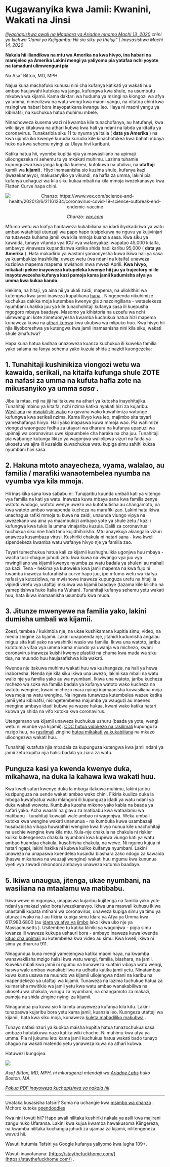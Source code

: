 # Kugawanyika kwa Jamii: Kwanini, Wakati na Jinsi

_[Iliyachapishwa awali na Maabara ya Ariadne mnamo Machi 13, 2020](https://www.ariadnelabs.org/resources/articles/news/social-distancing-this-is-not-a-snow-day) chini ya kichwa "Jamii ya Kujigamba: Hii sio siku ya theluji" | Imesasishwa Machi 14, 2020_

**Nakala hii iliandikwa na mtu wa Amerika na kwa hivyo, ina habari na marejeleo ya Amerika Lakini mengi ya yaliyomo pia yatafaa nchi yoyote na tamaduni ulimwenguni pia**

Na Asaf Bitton, MD, MPH

Najua kuna machafuko kuhusu nini cha kufanya katikati ya wakati huu ambao haujawahi kutokea wa janga, kufungwa kwa shule, na usumbufu mkubwa wa kijamii. Kama daktari wa huduma ya msingi na kiongozi wa afya ya umma, nimeulizwa na watu wengi kwa maoni yangu, na nitatoa chini kwa msingi wa habari bora inayopatikana kwangu leo. Haya ni maoni yangu ya kibinafsi, na kuchukua hatua muhimu mbele.

Ninachoweza kusema wazi ni kwamba kile tunachofanya, au hatufanyi, kwa wiki ijayo kitakuwa na athari kubwa kwa hali ya ndani na labda ya kitaifa ya coronavirus. Tunakaribia siku 11 tu nyuma ya Italia ( **data ya Amerika** ) na kwa ujumla iko kwenye kurudia kurudia kile kinachotokea kwa bahati mbaya huko na kwa sehemu nyingi za Ulaya hivi karibuni.

Katika hatua hii, vyombo kupitia njia ya mawasiliano na upimaji ulioongezeka ni sehemu tu ya mkakati muhimu. Lazima tuhamie kupunguzwa kwa janga kupitia kuenea, kutokuwa na utulivu, na **utaftaji** kamili wa **kijamii** . Hiyo inamaanisha sio kuzima shule, kufanya kazi (iwezekanavyo), makusanyiko ya vikundi, na hafla za umma, lakini pia kufanya uchaguzi wa kila siku kukaa mbali na kila mmoja iwezekanavyo kwa Flatten Curve hapa chini.

<center><img src="/graph.jpeg" alt="Chanzo: https://www.vox.com/science-and-health/2020/3/6/21161234/coronavirus-covid-19-science-outbreak-end-endemic-vaccine"><p><em>Chanzo: <a href="https://www.vox.com/science-and-health/2020/3/6/21161234/coronavirus-covid-19-science-outbreak-ends-endemic-vaccine">vox.com</a></em></p></center>

Mfumo wetu wa kiafya hautaweza kukabiliana na idadi iliyokadiriwa ya watu ambao watahitaji utunzaji wa papo hapo tusipokuwa na nguvu ya kujivinjari na tutaweza kuhama jamii kwa kila mmoja kuanzia sasa. Kwa siku ya kawaida, tunayo vitanda vya ICU vya wafanyakazi wapatao 45,000 kitaifa, ambavyo vinaweza kupandishwa katika shida hadi karibu 95,000 ( **data ya Amerika** ). Hata makadirio ya wastani yanaonyesha kuwa ikiwa hali ya sasa ya kuambukiza inashikilia, uwezo wetu (wa ndani na kitaifa) unaweza kuzidiwa mapema mapema mwishoni mwa mwezi Aprili. **Kwa hivyo, mikakati pekee inayoweza kutupeleka kwenye hii juu ya trajectory ni ile inayotuwezesha kufanya kazi pamoja kama jamii kudumisha afya ya umma kwa kukaa kando.**

Hekima, na hitaji, ya aina hii ya ukali zaidi, mapema, na uliokithiri wa kutengwa kwa jamii inaweza kupatikana [hapa](https://www.nytimes.com/interactive/2020/03/13/opinion/coronavirus-trump-response.html?action=click&module=Opinion&pgtype=Homepage--) . Ningependa nikuhimize kuchukua dakika moja kutembea kwenye gia zinazoingiliana - wataelekeza nyumbani uhakika juu ya kile tunachohitaji kufanya sasa ili kuepusha mgogoro mbaya baadaye. Masomo ya kihistoria na uzoefu wa nchi ulimwenguni kote zimetuonyesha kwamba kuchukua hatua hizi mapema kunaweza kuwa na [athari kubwa](https://bmcpublichealth.biomedcentral.com/articles/10.1186/s12889-018-5446-1) kwa ukubwa wa mlipuko huo. Kwa hivyo hii njia iliyoboreshwa ya kutengwa kwa jamii inamaanisha nini kila siku, wakati shule zinafutwa?

Hapa kuna hatua kadhaa unazoweza kuanza kuchukua ili kuweka familia yako salama na fanya sehemu yako kuzuia shida zinazidi kuongezeka:

## 1\. Tunahitaji kushinikiza viongozi wetu wa kawaida, serikali, na kitaifa kufunga shule ZOTE na nafasi za umma na kufuta hafla zote na mikusanyiko ya umma _sasa_ .

Jibu la mtaa, mji na jiji halitakuwa na athari ya kutosha inayohitajika. Tunahitaji mbinu ya kitaifa, nchi nzima katika nyakati hizi za kujaribu. [Wasiliana](https://www.house.gov/representatives/find-your-representative) na [mwakilishi wako](https://www.house.gov/representatives/find-your-representative) na gavana wako kuwahimiza watunge kufungwa kwa serikali nzima. Kama ilivyo kwa leo, majimbo sita tayari yameshafanya hivyo. Hali yako inapaswa kuwa mmoja wao. Pia wahimize viongozi waongeze fedha za utayari wa dharura na kufanya upanuzi wa upimaji wa coronavirus uwe kipaumbele cha haraka na cha juu. Tunahitaji pia wabunge kutunga likizo ya wagonjwa waliolipwa vizuri na faida ya ukosefu wa ajira ili kusaidia kuwachukua watu kupiga simu sahihi kukaa nyumbani hivi sasa.

## 2\. Hakuna mtoto anayecheza, vyama, walalao, au familia / marafiki wanaotembelea nyumba na vyumba vya kila mmoja.

Hii inasikika sana kwa sababu ni. Tunajaribu kuunda umbali kati ya vitengo vya familia na kati ya watu. Inaweza kuwa mbaya sana kwa familia zenye watoto wadogo, watoto wenye uwezo wa kutofautisha au changamoto, na kwa watoto ambao wanapenda kucheza na marafiki zao. Lakini hata ikiwa unachagua rafiki mmoja tu kuwa na zaidi, unaunda viungo vipya na uwezekano wa aina ya maambukizi ambayo yote ya shule zetu / kazi / kufungwa kwa tukio la umma vinajaribu kuzuia. Dalili za coronavirus huchukua siku nne hadi tano kujidhihirisha. Mtu anayekuja akiangalia vizuri anaweza kusambaza virusi. Kushiriki chakula ni hatari sana - kwa kweli sipendekeza kwamba watu wafanye hivyo nje ya familia zao.

Tayari tumechukua hatua kali za kijamii kushughulikia ugonjwa huu mbaya - wacha tusi-chague juhudi zetu kwa kuwa na viwango vya juu vya mwingiliano wa kijamii kwenye nyumba za watu badala ya shuleni au mahali pa kazi. Tena - hekima ya kutoweka kwa jamii mapema na kwa fujo ni kwamba inaweza kufurahisha curve hapo juu, ipe mfumo wetu wa kiafya nafasi ya kutozidiwa, na mwishowe inaweza kupunguza urefu na hitaji la vipindi virefu vya utaftaji mkubwa wa kijamii baadaye (tazama kile kilicho na yamepitishwa huko Italia na Wuhan). Tunahitaji kufanya sehemu yetu wakati huu, hata ikiwa inamaanisha usumbufu kwa muda.

## 3\. Jitunze mwenyewe na familia yako, lakini dumisha umbali wa kijamii.

Zoezi, tembea / kukimbia nje, na ukae kushikamana kupitia simu, video, na media zingine za kijamii. Lakini unapoenda nje, jitahidi kudumisha angalau miguu sita kati yako na washiriki wasio wa familia. Ikiwa una watoto, jaribu kutotumia vifaa vya umma kama miundo ya uwanja wa michezo, kwani coronavirus inaweza kuishi kwenye plastiki na chuma kwa muda wa siku tisa, na muundo huu haujasafishwa kila wakati.

Kwenda nje itakuwa muhimu wakati huu wa kushangaza, na hali ya hewa inaboresha. Nenda nje kila siku ikiwa una uwezo, lakini kaa mbali na watu walio nje ya familia yako au wa nyumbani. Ikiwa una watoto, jaribu kucheza mchezo wa soka wa familia badala ya kufanya watoto wako kucheza na watoto wengine, kwani michezo mara nyingi inamaanisha kuwasiliana moja kwa moja na watu wengine. Na ingawa tunaweza kutembelea wazee katika jamii yetu kibinafsi, nisingetembelea majumba ya wauguzi au maeneo mengine ambayo idadi kubwa ya wazee hukaa, kwani wako katika hatari kubwa ya shida na vifo kutoka kwa coronavirus.

Utengamano wa kijamii unaweza kuchukua ushuru (baada ya yote, wengi wetu ni viumbe vya kijamii). [CDC hutoa vidokezo na rasilimali](https://www.cdc.gov/coronavirus/2019-ncov/about/coping.html) kupunguza mzigo huu, na [rasilimali](https://www.verywellmind.com/managing-coronavirus-anxiety-4798909) zingine [hutoa mikakati ya kukabiliana](https://www.verywellmind.com/managing-coronavirus-anxiety-4798909) na mkazo ulioongezwa wakati huu.

Tunahitaji kutafuta njia mbadala za kupunguza kutengwa kwa jamii ndani ya jamii zetu kupitia njia halisi badala ya ziara za watu.

## Punguza kasi ya kwenda kwenye duka, mikahawa, na duka la kahawa kwa wakati huu.

Kwa kweli safari kwenye duka la mboga itakuwa muhimu, lakini jaribu kuzipunguza na uende wakati ambao wako chini. Fikiria kuuliza duka la mboga kuwafyatua watu mlangoni ili kupunguza idadi ya watu ndani ya duka wakati wowote. Kumbuka kuosha mikono yako kabla na baada ya safari yako. Acha waashi na glavu za matibabu kwa wataalamu wa matibabu - tunahitaji kuwajali wale ambao ni wagonjwa. Weka umbali kutoka kwa wengine wakati unanunua - na kumbuka kuwa usambazaji husababisha vibaya huwaathiri wengine kwa hivyo nunua kile unachohitaji na uachie wengine kwa kila mtu. Kula-nje chakula na chakula ni riskier kuliko kutengeneza chakula nyumbani kwa kupewa viungo kati ya watu ambao huandaa chakula, kusafirisha chakula, na wewe. Ni ngumu kujua ni hatari ngapi, lakini hakika ni kubwa kuliko kuifanya nyumbani. Lakini unaweza na unapaswa kuendelea kusaidia biashara zako ndogo za kawaida (haswa mikahawa na wauzaji wengine) wakati huu mgumu kwa kununua vyeti vya zawadi mkondoni ambavyo unaweza kutumia baadaye.

## 5\. Ikiwa unaugua, jitenga, ukae nyumbani, na wasiliana na mtaalamu wa matibabu.

Ikiwa wewe ni mgonjwa, unapaswa kujaribu kujitenga na familia yako yote ndani ya makazi yako bora iwezekanavyo. Ikiwa una maswali kuhusu ikiwa unastahili kupata mtihani wa coronavirus, unaweza kupiga simu ya timu ya utunzaji wako na / au fikiria kupiga simu Idara ya Afya ya Umma kwa 617.983.6800 (au [idara ya afya ya jimbo](https://www.cdc.gov/coronavirus/2019-ncov/downloads/Phone-Numbers_State-and-Local-Health-Departments.pdf) lako ikiwa uko nje ya Massachusetts ). Usitembee tu katika kliniki ya wagonjwa - pigia simu kwanza ili waweze kukupa ushauri bora - ambayo inaweza kuwa kwenda [kituo cha upimaji](https://www.theverge.com/2020/3/11/21174880/coronavirus-testing-drive-thru-colorado-connecticut-washington) au kutembelea kwa video au simu. Kwa kweli, ikiwa ni simu ya dharura 911.

Ninagundua kuna mengi yamejengwa katika maoni haya, na kwamba wanawakilisha mzigo halisi kwa watu wengi, familia, biashara, na jamii. Kuweka mbali kwa jamii ni ngumu na kunaweza kuathiri vibaya watu wengi, haswa wale ambao wanakabiliwa na udhaifu katika jamii yetu. Ninatambua kuwa kuna usawa na muundo wa kijamii uliojengwa ndani na karibu na mapendekezo ya utaftaji wa kijamii. Tunaweza na lazima tuchukue hatua za kuimarisha mwitikio wa jamii yetu kwa watu ambao wanakabiliwa na ukosefu wa chakula, vurugu za nyumbani, na changamoto za makazi, pamoja na shida zingine nyingi za kijamii.

Ninagundua pia kuwa sio kila mtu anayeweza kufanya kila kitu. Lakini tunapaswa kujaribu bora yetu kama jamii, kuanzia leo. Kuongeza utaftaji wa kijamii, hata kwa siku moja, kunaweza [kuleta mabadiliko makubwa](https://www.ncbi.nlm.nih.gov/pubmed/19400970/) .

Tunayo nafasi nzuri ya kuokoa maisha kupitia hatua tunazochukua sasa ambazo hatutakuwa nazo katika wiki chache. Ni muhimu kwa afya ya umma. Pia ni jukumu letu kama jamii kuchukua hatua wakati bado tunayo chaguo na wakati matendo yetu yanaweza kuwa na athari kubwa.

Hatuwezi kungojea.

![](/signature.png)

_Asaf Bitton, MD, MPH, ni mkurugenzi mtendaji wa [Ariadne Labs](https://www.ariadnelabs.org) huko Boston, MA._

_[Pakua PDF inayoweza kuchapishwa ya nakala hii](https://www.ariadnelabs.org/wp-content/uploads/sites/2/2020/03/Social-Distancing-This-is-Not-a-Snow-Day-Bitton.pdf)_

---

Unataka kusasisha tafsiri? Soma na uchangie kwa [msimbo wa chanzo](https://github.com/vvo/istayhome.info) . Mchoro kutoka [opendoodles](https://generator.opendoodles.com/)

Kwa nini tovuti hii? Hapo awali nilitaka kushiriki nakala ya asili kwa majirani zangu huko Ufaransa. Lakini kwa kujua kwamba hawakusoma Kiingereza, na kwamba nilitaka kuchangia juhudi za ujamaa za kijamii, nilitengeneza wavuti hii.

Wavuti hutumia Tafsiri ya Google kufanya yaliyomo kwa lugha 109+.

Wavuti inayofanana: [https://staythefuckhome.com/](https://staythefuckhome.com/) .